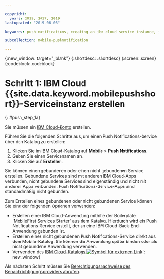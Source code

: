 ```yaml
---

copyright:
  years: 2015, 2017, 2019
lastupdated: "2019-06-06"

keywords: push notifications, creating an ibm cloud service instance, ibm cloud service

subcollection: mobile-pushnotification

---
```


{:new_window: target="_blank"}
{:shortdesc: .shortdesc}
{:screen:.screen}
{:codeblock:.codeblock}

# Schritt 1: IBM Cloud {{site.data.keyword.mobilepushshort}}-Serviceinstanz erstellen
{: #push_step_1a}

Sie müssen ein [IBM Cloud-Konto](https://cloud.ibm.com/) erstellen.

Führen Sie die folgenden Schritte aus, um einen Push Notifications-Service über den Katalog zu erstellen:

1. Klicken Sie im IBM Cloud-Katalog auf **Mobile** > **Push Notifications**.
2. Geben Sie einen Servicenamen an. 
3. Klicken Sie auf **Erstellen**. 

Sie können einen gebundenen oder einen nicht gebundenen Service erstellen. Gebundene Services sind mit anderen IBM Cloud-Apps verbunden, nicht gebundene Services sind eigenständig und nicht mit anderen Apps verbunden. Push Notifications-Service-Apps sind standardmäßig nicht gebunden.

Zum Erstellen eines gebundenen oder nicht gebundenen Service können Sie eine der folgenden Optionen verwenden:

- Erstellen einer IBM Cloud-Anwendung mithilfe der Boilerplate 'MobileFirst Services Starter' aus dem Katalog. Hierdurch wird ein Push Notifications-Service erstellt, der an eine IBM Cloud-Back-End-Anwendung gebunden ist.
- Erstellen eines nicht gebundenen Push Notifications-Service direkt aus dem Mobile-Katalog. Sie können die Anwendung später binden oder als nicht gebundene Anwendung verwenden. 
- Verwenden des [IBM Cloud-Katalogs ![Symbol für externen Link](../../icons/launch-glyph.svg "Symbol für externen Link")](https://cloud.ibm.com/catalog/){: new_window}.

Als nächsten Schritt müssen Sie [Berechtigungsnachweise des Benachrichtigungsproviders abrufen](/docs/services/mobilepush?topic=mobile-pushnotification-push_step_1).




